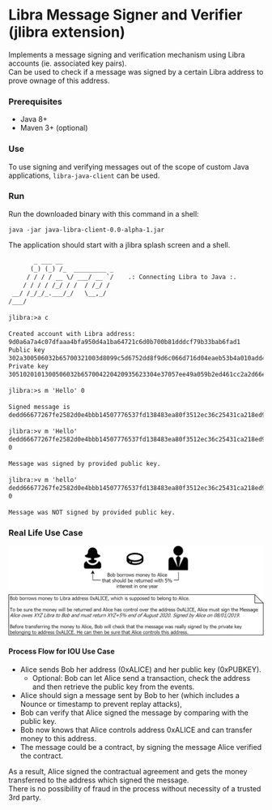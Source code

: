 # Libra Message Signer and Verifier (jlibra extension) 

Implements a message signing and verification mechanism using Libra accounts (ie. associated key pairs).  
Can be used to check if a message was signed by a certain Libra address to prove ownage of this address. 

### Prerequisites

* Java 8+
* Maven 3+ (optional)

### Use

To use signing and verifying messages out of the scope of custom Java applications, `libra-java-client` can be used.

### Run

Run the downloaded binary with this command in a shell:
```
java -jar java-libra-client-0.0-alpha-1.jar
```

The application should start with a jlibra splash screen and a shell.  

```
       _ ___ __
      (_) (_) /_  _________ _
     / / / / __ \/ ___/ __ `/    .: Connecting Libra to Java :.
    / / / / /_/ / /  / /_/ /
 __/ /_/_/_.___/_/   \__,_/
/___/

jlibra:>a c

Created account with Libra address: 9d0a6a7a4c07dfaaa4bfa950d4a1ba64721c6d0b700b81dddcf79b33bab6fad1
Public key  302a300506032b65700321003d8099c5d6752dd8f9d6c066d716d04eaeb53b4a010add4ab949cfdcefc8a91e
Private key 3051020101300506032b657004220420935623304e37057ee49a059b2ed461cc2a2d66eda2333e905fce6be92946c4888121003d8099c5d6752dd8f9d6c066d716d04eaeb53b4a010add4ab949cfdcefc8a91e

jlibra:>s m 'Hello' 0

Signed message is dedd66677267fe2582d0e4bbb14507776537fd138483ea80f3512ec36c25431ca218ed90d08283a9991b3e894e98b2eddc71ce99b19c35a8e2fb4e6c1f546704

jlibra:>v m 'Hello' dedd66677267fe2582d0e4bbb14507776537fd138483ea80f3512ec36c25431ca218ed90d08283a9991b3e894e98b2eddc71ce99b19c35a8e2fb4e6c1f546704 0

Message was signed by provided public key.

jlibra:>v m 'hello' dedd66677267fe2582d0e4bbb14507776537fd138483ea80f3512ec36c25431ca218ed90d08283a9991b3e894e98b2eddc71ce99b19c35a8e2fb4e6c1f546704 0

Message was NOT signed by provided public key.

```

### Real Life Use Case

![Message Signing and Verification Use Case](docs/img/LibraSigning.png)

#### Process Flow for IOU Use Case

* Alice sends Bob her address (0xALICE) and her public key (0xPUBKEY).
  * Optional: Bob can let Alice send a transaction, check the address and then retrieve the public key from the events.
* Alice should sign a message sent by Bob to her (which includes a Nounce or timestamp to prevent replay attacks),
* Bob can verify that Alice signed the message by comparing with the public key.
* Bob now knows that Alice controls address 0xALICE and can transfer money to this address.
* The message could be a contract, by signing the message Alice verified the contract.

As a result, Alice signed the contractual agreement and gets the money transferred to the address which signed the message.  
There is no possibility of fraud in the process without necessity  of a trusted 3rd party.
  